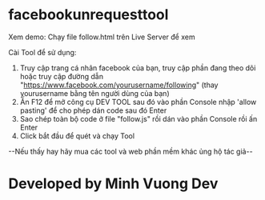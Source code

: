 # facebookunrequesttool

Xem demo: Chạy file follow.html trên Live Server để xem

Cài Tool để sử dụng:

1. Truy cập trang cá nhân facebook của bạn, truy cập phần đang theo dõi hoặc truy cập đường dẫn "https://www.facebook.com/yourusername/following" (thay yourusername bằng tên người dùng của bạn)
2. Ấn F12 để mở công cụ DEV TOOL sau đó vào phần Console nhập 'allow pasting' để cho phép dán code sau đó Enter
3. Sao chép toàn bộ code ở file "follow.js" rồi dán vào phần Console rồi ấn Enter
4. Click bắt đầu để quét và chạy Tool

--Nếu thấy hay hãy mua các tool và web phần mềm khác ủng hộ tác giả--

# Developed by Minh Vuong Dev
